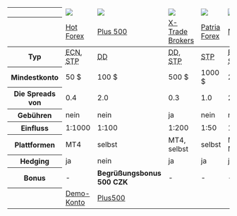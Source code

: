 <div class="table-responsive">
<table class="table table-striped table-bordered bootstrap-datatable datatable brokeri">
<thead>
 <tr class="">
   <th class="span2"></th>
   <td class="span2 top"><a href="#" class="logo"><img src="{{img-url}}loga/hot150.png"></a></td>
   <td class="span2 top"><a href="#" class="logo"><img src="{{img-url}}loga/plu150.png"></a></td>
   <td class="span2 top"><a href="#" class="logo"><img src="{{img-url}}loga/xtb150.png"></a></td>
   <td class="span2 top"><a href="#" class="logo"><img src="{{img-url}}loga/pat150.png"></a></td>
   <td class="span2 top"><a href="#" class="logo"><img src="{{img-url}}loga/may150.png"></a></td>
 </tr>
 <tr>
   <th class="span2"></th>
   <td class="span2"><a href="{{base-url}}hotforex" title="Link führt zur Website der Tschechischen">Hot Forex</a></td>
   <td class="span2"><a href="{{base-url}}plus500" title="Link führt zur Website der Tschechischen">Plus 500</a></td>
   <td class="span2"><a href="{{base-url}}xtb" title="Link führt zur Website der Tschechischen">X-Trade Brokers</a></td>
   <td class="span2"><a href="{{base-url}}patria-forex" title="Link führt zur Website der Tschechischen">Patria Forex</a></td>
   <td class="span2"><a href="{{base-url}}mayzus" title="Link führt zur Website der Tschechischen">Mayzus</a></td>
 </tr>
</thead>
<tbody>
<tr>
 <th>Typ</th>
 <td><abbr title="Electronic Communications Network">ECN</abbr>, <abbr title="Straight Through Processing">STP</abbr></td>
 <td><abbr title="Dealing Desk">DD</abbr></td>
 <td><abbr title="Dealing Desk">DD</abbr>, <abbr title="Straight Through Processing">STP</abbr></td>
 <td><abbr title="Straight Through Processing">STP</abbr></td>
 <td><abbr title="Electronic Communications Network">ECN</abbr>, <abbr title="Straight Through Processing">STP</abbr></td>
</tr>
<tr>
 <th>Mindestkonto</th>
 <td>50 $</td>
 <td>100 $</td>
 <td>500 $</td>
 <td>1000 $</td>
 <td>25 $</td>
</tr>
<tr>
 <th>Die Spreads von</th>
 <td>0.4</td>
 <td>2.0</td>
 <td>0.3</td>
 <td>1.0</td>
 <td>2.0</td>
</tr>
<tr>
 <th>Gebühren</th>
 <td>nein</td>
 <td>nein</td>
 <td>ja</td>
 <td>nein</td>
 <td>nein</td>
</tr>
<tr>
 <th>Einfluss</th>
 <td>1:1000</td>
 <td>1:100</td>
 <td>1:200</td>
 <td>1:50</td>
 <td>1:500</td>
</tr>
<tr>
  <th>Plattformen</th>
  <td>MT4</td>
  <td>selbst</td>
  <td>MT4, selbst</td>
  <td>selbst</td>
  <td>MT4, MT5</td>
</tr>
<tr>
  <th>Hedging</th>
  <td>ja</td>
  <td>nein</td>
  <td>ja</td>
  <td>ja</td>
  <td>ja</td>
</tr>
<tr>
  <th>Bonus</th>
  <td>-</td>
  <td><strong>Begrüßungsbonus 500 CZK</strong></td>
  <td>-</td>
  <td>-</td>
  <td>-</td>
</tr>
<tr>
  <th></th>
  <td class="bot"><a href="https://www.hotforex.com/de/?refid=26283" class="btn btn-default">Demo-Konto</a></td>
  <td class="bot"><a href="{{url}}plus500" class="btn btn-default">Plus500</a></td>
  <td class="bot"></td>
  <td class="bot"></td>
  <td class="bot"></td>
</tr>
</tbody></table>
</div>